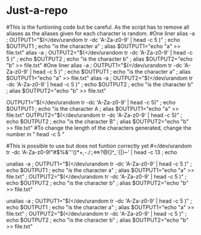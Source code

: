# Just-a-repo

#This is the funtioning code but be careful. As the script has to remove all aliases as the aliases given for each character is random.
#One liner
alias -a ; OUTPUT1="$(</dev/urandom tr -dc 'A-Za-z0-9' | head -c 5 )" ; echo $OUTPUT1 ; echo "is the character a" ; alias $OUTPUT1="echo "a" >> file.txt" alias -a ; OUTPUT2="$(</dev/urandom tr -dc 'A-Za-z0-9' | head -c 5 )" ; echo $OUTPUT2 ; echo "is the character b" ; alias $OUTPUT2="echo "b" >> file.txt"
#One liner
alias -a ; OUTPUT1="$(</dev/urandom tr -dc 'A-Za-z0-9' | head -c 5 )" ; echo $OUTPUT1 ; echo "is the character a" ; alias $OUTPUT1="echo "a" >> file.txt"
alias -a ; OUTPUT2="$(</dev/urandom tr -dc 'A-Za-z0-9' | head -c 5 )" ; echo $OUTPUT2 ; echo "is the character b" ; alias $OUTPUT2="echo "b" >> file.txt"

OUTPUT1="$(</dev/urandom tr -dc 'A-Za-z0-9' | head -c 5)" ; echo $OUTPUT1 ; echo "is the character A ; alias $OUTPUT1="echo "a" >> file.txt"
OUTPUT2="$(</dev/urandom tr -dc 'A-Za-z0-9' | head -c 5)" ; echo $OUTPUT2 ; echo "is the character B" ; alias $OUTPUT2="echo "b" >> file.txt"
#To change the length of the characters generated, change the number in " head -c 5 "

#This is possible to use but does not funtion correctly yet
#</dev/urandom tr -dc 'A-Za-z0-9!"#$%&'\''()*+,-./:;<=>?@[\]^_`{|}~' | head -c 13  ; echo



unalias -a ; OUTPUT1="$(</dev/urandom tr -dc 'A-Za-z0-9' | head -c 5 )" ; echo $OUTPUT1 ; echo "is the character a" ; alias $OUTPUT1="echo "a" >> file.txt" ; OUTPUT2="$(</dev/urandom tr -dc 'A-Za-z0-9' | head -c 5 )" ; echo $OUTPUT2 ; echo "is the character b" ; alias $OUTPUT2="echo "b" >> file.txt" 


unalias -a ; OUTPUT1="$(</dev/urandom tr -dc 'A-Za-z0-9' | head -c 5 )" ; echo $OUTPUT1 ; echo "is the character a" ; alias $OUTPUT1="echo "a" >> file.txt" ; OUTPUT2="$(</dev/urandom tr -dc 'A-Za-z0-9' | head -c 5 )" ; echo $OUTPUT2 ; echo "is the character b" ; alias $OUTPUT2="echo "b" >> file.txt"
